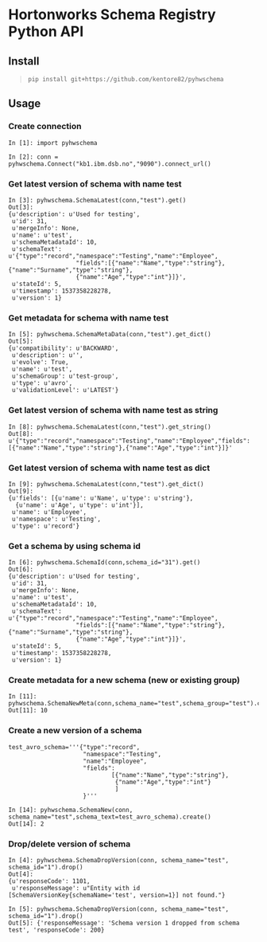 # Hortonworks Schema Registry Python API

## Install
> `pip install git+https://github.com/kentore82/pyhwschema`

## Usage

### Create connection
```
In [1]: import pyhwschema

In [2]: conn = pyhwschema.Connect("kb1.ibm.dsb.no","9090").connect_url()
```

### Get latest version of schema with name test
```
In [3]: pyhwschema.SchemaLatest(conn,"test").get()
Out[3]: 
{u'description': u'Used for testing',
 u'id': 31,
 u'mergeInfo': None,
 u'name': u'test',
 u'schemaMetadataId': 10,
 u'schemaText': u'{"type":"record","namespace":"Testing","name":"Employee",
                   "fields":[{"name":"Name","type":"string"},{"name":"Surname","type":"string"},
                   {"name":"Age","type":"int"}]}',
 u'stateId': 5,
 u'timestamp': 1537358228278,
 u'version': 1}
```
### Get metadata for schema with name test
```
In [5]: pyhwschema.SchemaMetaData(conn,"test").get_dict()
Out[5]: 
{u'compatibility': u'BACKWARD',
 u'description': u'',
 u'evolve': True,
 u'name': u'test',
 u'schemaGroup': u'test-group',
 u'type': u'avro',
 u'validationLevel': u'LATEST'}
```

### Get latest version of schema with name test as string
```
In [8]: pyhwschema.SchemaLatest(conn,"test").get_string()
Out[8]: u'{"type":"record","namespace":"Testing","name":"Employee","fields":
[{"name":"Name","type":"string"},{"name":"Age","type":"int"}]}'
```

### Get latest version of schema with name test as dict
```
In [9]: pyhwschema.SchemaLatest(conn,"test").get_dict()
Out[9]: 
{u'fields': [{u'name': u'Name', u'type': u'string'},
  {u'name': u'Age', u'type': u'int'}],
 u'name': u'Employee',
 u'namespace': u'Testing',
 u'type': u'record'}

```

### Get a schema by using schema id
```
In [6]: pyhwschema.SchemaId(conn,schema_id="31").get()
Out[6]: 
{u'description': u'Used for testing',
 u'id': 31,
 u'mergeInfo': None,
 u'name': u'test',
 u'schemaMetadataId': 10,
 u'schemaText': u'{"type":"record","namespace":"Testing","name":"Employee",
                   "fields":[{"name":"Name","type":"string"},{"name":"Surname","type":"string"},
                   {"name":"Age","type":"int"}]}',
 u'stateId': 5,
 u'timestamp': 1537358228278,
 u'version': 1}
```

### Create metadata for a new schema (new or existing group)
```
In [11]: pyhwschema.SchemaNewMeta(conn,schema_name="test",schema_group="test").create()
Out[11]: 10
```

### Create a new version of a schema
```
test_avro_schema='''{"type":"record",
                     "namespace":"Testing",
                     "name":"Employee",
                     "fields":
                             [{"name":"Name","type":"string"},
                              {"name":"Age","type":"int"}
                              ]
                     }'''
 
In [14]: pyhwschema.SchemaNew(conn, schema_name="test",schema_text=test_avro_schema).create()
Out[14]: 2
```

### Drop/delete version of schema
```
In [4]: pyhwschema.SchemaDropVersion(conn, schema_name="test", schema_id="1").drop()
Out[4]: 
{u'responseCode': 1101,
 u'responseMessage': u"Entity with id [SchemaVersionKey{schemaName='test', version=1}] not found."}

In [5]: pyhwschema.SchemaDropVersion(conn, schema_name="test", schema_id="1").drop()
Out[5]: {'responseMessage': 'Schema version 1 dropped from schema test', 'responseCode': 200}
```